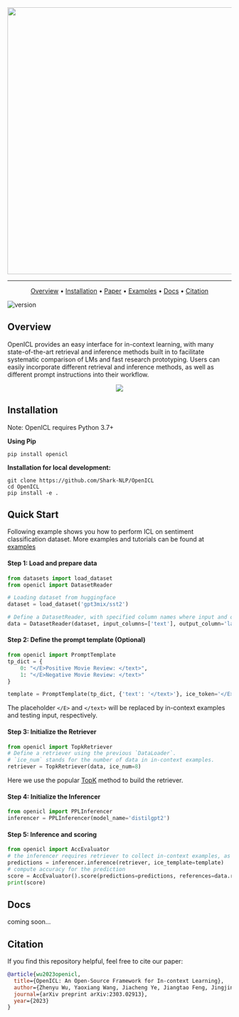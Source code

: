 <div align="center">
<img src="https://s1.ax1x.com/2023/03/07/ppZfEmq.png" border="0" width=600px/>
</div>

------

<p align="center">
  <a href="#overview">Overview</a> •
  <a href="#installation">Installation</a> •
  <a href="https://arxiv.org/abs/2303.02913">Paper</a> •
  <a href="https://github.com/Shark-NLP/OpenICL/tree/main/examples">Examples</a> •
  <a href="#docs">Docs</a> •
  <a href="#citation">Citation</a> 
</p>

![version](https://img.shields.io/badge/version-0.1.1-blue)


## Overview
OpenICL provides an easy interface for in-context learning, with many state-of-the-art retrieval and inference methods built in to facilitate systematic comparison of LMs and fast research prototyping. Users can easily incorporate different retrieval and inference methods, as well as different prompt instructions into their workflow. 
<div align="center">
<img src="https://s1.ax1x.com/2023/03/07/ppZWjmt.jpg"  border="0" />
</div>

## Installation
Note: OpenICL requires Python 3.7+

**Using Pip**
```
pip install openicl
```


**Installation for local development:**
```
git clone https://github.com/Shark-NLP/OpenICL
cd OpenICL
pip install -e .
```

## Quick Start
Following example shows you how to perform ICL on sentiment classification dataset.  More examples and tutorials can be found at [examples](https://github.com/Shark-NLP/OpenICL/examaples)

#### Step 1: Load and prepare data
```python
from datasets import load_dataset
from openicl import DatasetReader

# Loading dataset from huggingface
dataset = load_dataset('gpt3mix/sst2')

# Define a DatasetReader, with specified column names where input and output are stored.
data = DatasetReader(dataset, input_columns=['text'], output_column='label')
```

#### Step 2: Define the prompt template (Optional)
```python
from openicl import PromptTemplate
tp_dict = {
    0: "</E>Positive Movie Review: </text>",
    1: "</E>Negative Movie Review: </text>" 
}

template = PromptTemplate(tp_dict, {'text': '</text>'}, ice_token='</E>')
```
The placeholder `</E>` and `</text>` will be replaced by in-context examples and testing input, respectively. 

#### Step 3: Initialize the Retriever
```python
from openicl import TopkRetriever
# Define a retriever using the previous `DataLoader`.
# `ice_num` stands for the number of data in in-context examples.
retriever = TopkRetriever(data, ice_num=8)
```
Here we use the popular <a href="https://arxiv.org/abs/2101.06804">TopK</a> method to build the retriever. 

#### Step 4: Initialize the Inferencer 
```python
from openicl import PPLInferencer
inferencer = PPLInferencer(model_name='distilgpt2')
```

#### Step 5: Inference and scoring
```python
from openicl import AccEvaluator
# the inferencer requires retriever to collect in-context examples, as well as a template to wrap up these examples.
predictions = inferencer.inference(retriever, ice_template=template)
# compute accuracy for the prediction
score = AccEvaluator().score(predictions=predictions, references=data.references)
print(score)
```



## Docs
coming soon...

## Citation
If you find this repository helpful, feel free to cite our paper:
```bibtex
@article{wu2023openicl,
  title={OpenICL: An Open-Source Framework for In-context Learning},
  author={Zhenyu Wu, Yaoxiang Wang, Jiacheng Ye, Jiangtao Feng, Jingjing Xu, Yu Qiao, Zhiyong Wu},
  journal={arXiv preprint arXiv:2303.02913},
  year={2023}
}
```